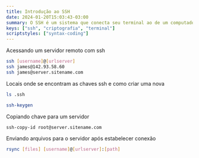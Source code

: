 ```yaml
---
title: Introdução ao SSH
date: 2024-01-20T15:03:43-03:00
summary: O SSH é um sistema que conecta seu terminal ao de um computador remoto de forma segura.
keys: ["ssh", "criptografia", "terminal"]
scriptstyles: ["syntax-coding"]
---
```


Acessando um servidor remoto com ssh

```bash
ssh [username]@[urlserver]
ssh james@142.93.58.60
ssh james@server.sitename.com

```

Locais onde se encontram as chaves ssh e como criar uma nova

```bash
ls .ssh

ssh-keygen
```

Copiando chave para um servidor

```bash
ssh-copy-id root@server.sitename.com
```

Enviando arquivos para o servidor após estabelecer conexão

```bash
rsync [files] [username]@[urlserver]:[path]
```
